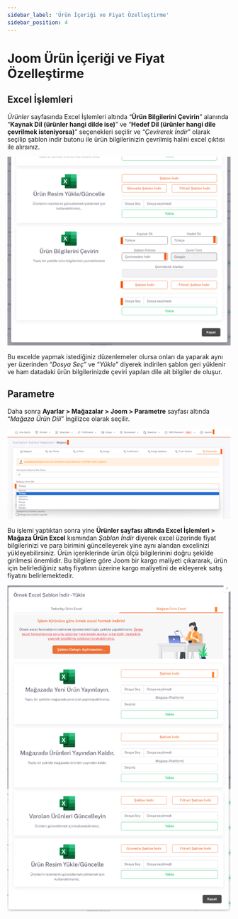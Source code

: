 ```yaml
---
sidebar_label: 'Ürün İçeriği ve Fiyat Özelleştirme'
sidebar_position: 4
---
```



# Joom Ürün İçeriği ve Fiyat Özelleştirme 

## Excel İşlemleri

*Ürünler* sayfasında Excel İşlemleri altında “**Ürün Bilgilerini Çevirin**” alanında “**Kaynak Dil (ürünler hangi dilde ise)**” ve “**Hedef Dil (ürünler hangi dile çevrilmek isteniyorsa)**” seçenekleri seçilir ve “*Çevirerek İndir*” olarak seçilip şablon indir butonu ile ürün bilgilerinizin çevrilmiş halini excel çıktısı ile alırsınız.

![JoomProductPrice](../joom/img/JoomProductPrice.png)

Bu excelde yapmak istediğiniz düzenlemeler olursa onları da yaparak aynı yer üzerinden “*Dosya Seç*” ve “*Yükle*” diyerek indirilen şablon geri yüklenir ve ham datadaki ürün bilgilerinizde çeviri yapılan dile ait bilgiler de oluşur. 

## Parametre

Daha sonra **Ayarlar > Mağazalar > Joom > Parametre** sayfası altında “*Mağaza Ürün Dili*” İngilizce olarak seçilir. 

![JoomProductPriceLanguage](../joom/img/JoomProductPriceLanguage.png)

Bu işlemi yaptıktan sonra yine **Ürünler sayfası altında Excel İşlemleri > Mağaza Ürün Excel** kısmından *Şablon İndir* diyerek excel üzerinde fiyat bilgilerinizi ve para birimini güncelleyerek yine aynı alandan excelinizi yükleyebilirsiniz. Ürün içeriklerinde ürün ölçü bilgilerinini doğru şekilde girilmesi önemlidir. Bu bilgilere göre Joom bir kargo maliyeti çıkararak, ürün için belirlediğiniz satış fiyatının üzerine kargo maliyetini de ekleyerek satış fiyatını belirlemektedir.

![JoomProductPriceLanguageExcel](../joom/img/JoomProductPriceLanguageExcel.png)


